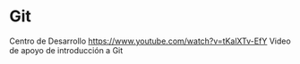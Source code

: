 # Git
Centro de Desarrollo
https://www.youtube.com/watch?v=tKalXTv-EfY Video de apoyo de introducción a Git
